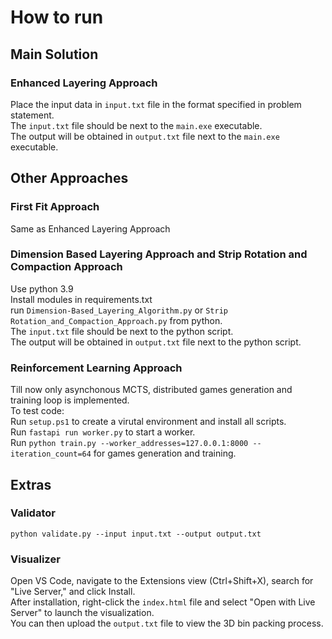 # How to run

## Main Solution

### Enhanced Layering Approach

Place the input data in `input.txt` file in the format specified in problem statement.\
The `input.txt` file should be next to the `main.exe` executable.\
The output will be obtained in `output.txt` file next to the `main.exe` executable.

## Other Approaches

### First Fit Approach

Same as Enhanced Layering Approach

### Dimension Based Layering Approach and Strip Rotation and Compaction Approach

Use python 3.9\
Install modules in requirements.txt\
run `Dimension-Based_Layering_Algorithm.py` or `Strip Rotation_and_Compaction_Approach.py` from python.\
The `input.txt` file should be next to the python script.\
The output will be obtained in `output.txt` file next to the python script.

### Reinforcement Learning Approach

Till now only asynchonous MCTS, distributed games generation and training loop is implemented.\
To test code:\
Run `setup.ps1` to create a virutal environment and install all scripts.\
Run `fastapi run worker.py` to start a worker.\
Run `python train.py --worker_addresses=127.0.0.1:8000 --iteration_count=64` for games generation and training.

## Extras

### Validator

`python validate.py --input input.txt --output output.txt`

### Visualizer

Open VS Code, navigate to the Extensions view (Ctrl+Shift+X), search for "Live Server," and click Install.\
After installation, right-click the `index.html` file and select "Open with Live Server" to launch the visualization.\
You can then upload the `output.txt` file to view the 3D bin packing process.
